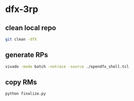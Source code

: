 # dfx-3rp

## clean local repo

```bash
git clean -dfX
```

## generate RPs

```bash
vivado -mode batch -notrace -source ./opendfx_shell.tcl
```

## copy RMs

```bash
python finalize.py
```
